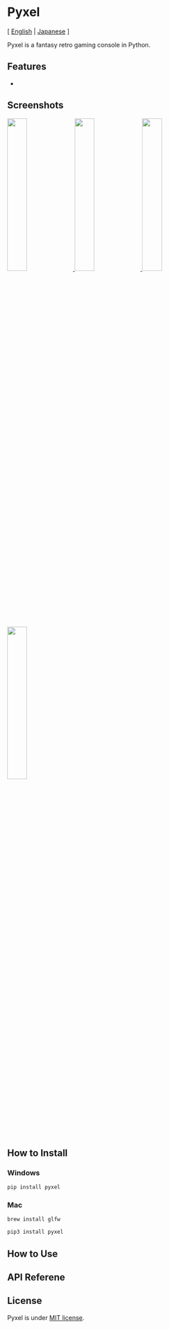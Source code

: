 # Pyxel

[ [English](https://github.com/kitao/pyxel/blob/master/README.md) | [Japanese](https://github.com/kitao/pyxel/blob/master/README.ja.md) ]

Pyxel is a fantasy retro gaming console in Python.

## Features

-

## Screenshots

<a href="https://github.com/kitao/pyxel/blob/master/pyxel/examples/01_hello_pyxel.py" target="_blank">
<img
src="https://raw.githubusercontent.com/kitao/pyxel/master/pyxel/examples/screenshots/01_hello_pyxel.gif" width="30%">
</a>
<a href="https://github.com/kitao/pyxel/blob/master/pyxel/examples/02_simple_app.py" target="_blank">
<img
src="https://raw.githubusercontent.com/kitao/pyxel/master/pyxel/examples/screenshots/02_simple_app.gif" width="30%">
</a>
<a href="https://github.com/kitao/pyxel/blob/master/pyxel/examples/03_draw_api.py" target="_blank">
<img src="https://raw.githubusercontent.com/kitao/pyxel/master/pyxel/examples/screenshots/03_draw_api.gif" width="30%">
</a>

<a href="https://github.com/kitao/pyxel/blob/master/pyxel/examples/04_sound_api.py" target="_blank">
<img src="https://raw.githubusercontent.com/kitao/pyxel/master/pyxel/examples/screenshots/04_sound_api.gif" width="30%">
</a>

## How to Install

### Windows

```sh
pip install pyxel
```

### Mac

```sh
brew install glfw
```

```sh
pip3 install pyxel
```

## How to Use

## API Referene

## License

Pyxel is under [MIT license](http://en.wikipedia.org/wiki/MIT_License).
